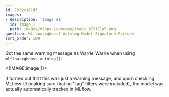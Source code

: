 ```yaml
---
id: 7032c161df
images:
- description: 'image #1'
  id: image_1
  path: images/mlops-zoomcamp/image_168171a5.png
question: MLflow.xgboost Autolog Model Signature Failure
sort_order: 160
---
```


Got the same warning message as Warrie Warrie when using `mlflow.xgboost.autolog()`:

<{IMAGE:image_1}>

It turned out that this was just a warning message, and upon checking MLflow UI (making sure that no "tag" filters were included), the model was actually automatically tracked in MLflow.